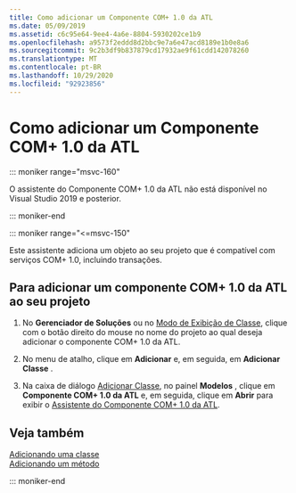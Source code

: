 ```yaml
---
title: Como adicionar um Componente COM+ 1.0 da ATL
ms.date: 05/09/2019
ms.assetid: c6c95e64-9ee4-4a6e-8804-5930202ce1b9
ms.openlocfilehash: a9573f2eddd8d2bbc9e7a6e47acd8189e1b0e8a6
ms.sourcegitcommit: 9c2b3df9b837879cd17932ae9f61cdd142078260
ms.translationtype: MT
ms.contentlocale: pt-BR
ms.lasthandoff: 10/29/2020
ms.locfileid: "92923856"
---
```

# <a name="adding-an-atl-com-10-component"></a>Como adicionar um Componente COM+ 1.0 da ATL

::: moniker range="msvc-160"

O assistente do Componente COM+ 1.0 da ATL não está disponível no Visual Studio 2019 e posterior.

::: moniker-end

::: moniker range="<=msvc-150"

Este assistente adiciona um objeto ao seu projeto que é compatível com serviços COM+ 1.0, incluindo transações.

## <a name="to-add-an-atl-com-10-component-to-your-project"></a>Para adicionar um componente COM+ 1.0 da ATL ao seu projeto

1. No **Gerenciador de Soluções** ou no [Modo de Exibição de Classe](/visualstudio/ide/viewing-the-structure-of-code), clique com o botão direito do mouse no nome do projeto ao qual deseja adicionar o componente COM+ 1.0 da ATL.

1. No menu de atalho, clique em **Adicionar** e, em seguida, em **Adicionar Classe** .

1. Na caixa de diálogo [Adicionar Classe](../../ide/adding-a-class-visual-cpp.md#add-class-dialog-box), no painel **Modelos** , clique em **Componente COM+ 1.0 da ATL** e, em seguida, clique em **Abrir** para exibir o [Assistente do Componente COM+ 1.0 da ATL](../../atl/reference/atl-com-plus-1-0-component-wizard.md).

## <a name="see-also"></a>Veja também

[Adicionando uma classe](../../ide/adding-a-class-visual-cpp.md)<br/>
[Adicionando um método](../../ide/adding-a-method-visual-cpp.md)

::: moniker-end
